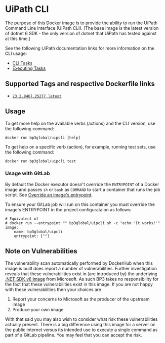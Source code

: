 # UiPath CLI
The purpose of this Docker image is to provide the ability to run the UiPath Command Line Interface (UiPath CLI).
(The base image is the latest version of dotnet 6 SDK - the only version of dotnet that UiPath has tested against at this time.)

See the following UiPath documentation links for more information on the CLI usage: 
* [CLI Tasks](https://docs.uipath.com/test-suite/automation-suite/2022.10/user-guide/cli-tasks)
* [Executing Tasks](https://docs.uipath.com/test-suite/automation-suite/2022.10/user-guide/executing-tasks-cli)

## Supported Tags and respective Dockerfile links
* [`23.2.8467.25277`, `latest`](https://github.com/BP3/uipcli/blob/23.2.8467.25277/Dockerfile)

## Usage
To get more help on the available verbs (actions) and the CLI version, use the following command:
```shell
docker run bp3global/uipcli [help]
```

To get help on a specific verb (action), for example, running test sets, use the following command:
```shell
docker run bp3global/uipcli test
```

### Usage with GitLab
By default the Docker executor doesn't override the `ENTRYPOINT` of a Docker image and passes `sh` or `bash` as `COMMAND` 
to start a container that runs the job script. See [Override an image's entrypoint](https://docs.gitlab.com/ee/ci/yaml/#imageentrypoint).

To ensure your GitLab job will run on this container you must override the image's ENTRYPOINT in the project configurataion as follows:
```
# Equivalent of 
# docker run --entrypoint "" bp3global/uipcli sh -c "echo 'It works!'"
image:
    name: bp3global/uipcli
    entrypoint: [""]
```

## Note on Vulnerabilities
The vulnerability scan automatically performed by DockerHub when this image is built does report a number of 
vulnerabilities.
Further investigation reveals that these vulnerabilities exist in (are introduced by) the underlying 
[.NET SDK v6 image](https://mcr.microsoft.com/en-us/product/dotnet/sdk/about) from Microsoft.
As such BP3 takes no responsibility for the fact that these vulnerabilities exist in this image. If you are not happy with these 
vulnerabilities then your choices are

1. Report your concerns to Microsoft as the producer of the upstream image
2. Produce your own image

With that said you may also wish to consider what risk these vulnerabilities actually present. 
There is a big difference using this image for a server on the public internet versus its intended use
to execute a single command as part of a GitLab pipeline. You may feel that you can accept the risk.
